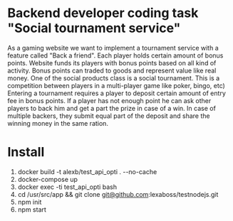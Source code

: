 # Backend developer coding task "Social tournament service"
As a gaming website we want to implement a tournament service with a feature called "Back a friend".
Each player holds certain amount of bonus points. Website funds its players with bonus points based on all kind of activity. Bonus points can traded to goods and represent value like real money.
One of the social products class is a social tournament. This is a competition between players in a multi-player game like poker, bingo, etc)
Entering a tournament requires a player to deposit certain amount of entry fee in bonus points. If a player has not enough point he can ask other players to back him and get a part the prize in case of a win.
In case of multiple backers, they submit equal part of the deposit and share the winning money in the same ration.

# Install 
1. docker build -t alexb/test_api_opti . --no-cache
2. docker-compose up 
3. docker exec -ti test_api_opti bash
4. cd /usr/src/app && git clone git@github.com:lexaboss/testnodejs.git
5. npm init
6. npm start
